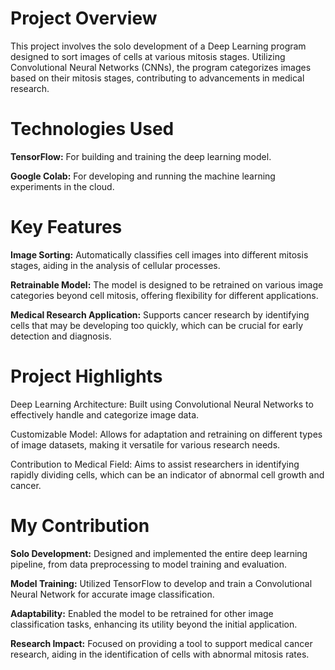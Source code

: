 # Project Overview

This project involves the solo development of a Deep Learning program designed to sort images of cells at various mitosis stages. Utilizing Convolutional Neural Networks (CNNs), the program categorizes images based on their mitosis stages, contributing to advancements in medical research.


# Technologies Used

**TensorFlow:** For building and training the deep learning model.

**Google Colab:** For developing and running the machine learning experiments in the cloud.

<div>
<picture src="https://www.researchgate.net/publication/355673388/figure/fig3/AS:1107787778138112@1641128596894/Graphs-a-loss-graph-b-accuracy-graph.jpg" alt="Mitosis Graph Accuracy"></picture>
</div>

# Key Features

**Image Sorting:** Automatically classifies cell images into different mitosis stages, aiding in the analysis of cellular processes.

**Retrainable Model:** The model is designed to be retrained on various image categories beyond cell mitosis, offering flexibility for different applications.

**Medical Research Application:** Supports cancer research by identifying cells that may be developing too quickly, which can be crucial for early detection and diagnosis.


# Project Highlights

Deep Learning Architecture: Built using Convolutional Neural Networks to effectively handle and categorize image data.

Customizable Model: Allows for adaptation and retraining on different types of image datasets, making it versatile for various research needs.

Contribution to Medical Field: Aims to assist researchers in identifying rapidly dividing cells, which can be an indicator of abnormal cell growth and cancer.


# My Contribution

**Solo Development:** Designed and implemented the entire deep learning pipeline, from data preprocessing to model training and evaluation.

**Model Training:** Utilized TensorFlow to develop and train a Convolutional Neural Network for accurate image classification.

**Adaptability:** Enabled the model to be retrained for other image classification tasks, enhancing its utility beyond the initial application.

**Research Impact:** Focused on providing a tool to support medical cancer research, aiding in the identification of cells with abnormal mitosis rates.